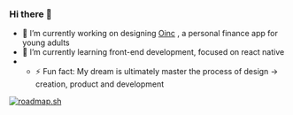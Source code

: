 ### Hi there 👋

- 🔭 I’m currently working on designing <a href=https://useoinc.com.br>Oinc</a>
, a personal finance app for young adults
- 🌱 I’m currently learning front-end development, focused on react native
- - ⚡ Fun fact: My dream is ultimately master the process of design -> creation, product and development

<a href="https://roadmap.sh"><img src="https://api.roadmap.sh/v1-badge/tall/652ef262f43a58c923e2028e?variant=dark&roadmaps=frontend%2Cjavascript%2Creact%2Creact-native" alt="roadmap.sh"/></a>

<!--
**henluciani/henluciani** is a ✨ _special_ ✨ repository because its `README.md` (this file) appears on your GitHub profile.

Here are some ideas to get you started:

- 🔭 I’m currently working on ...
- 🌱 I’m currently learning ...
- 👯 I’m looking to collaborate on ...
- 🤔 I’m looking for help with ...
- 💬 Ask me about ...
- 📫 How to reach me: ...
- 😄 Pronouns: ...
- ⚡ Fun fact: ...
-->
